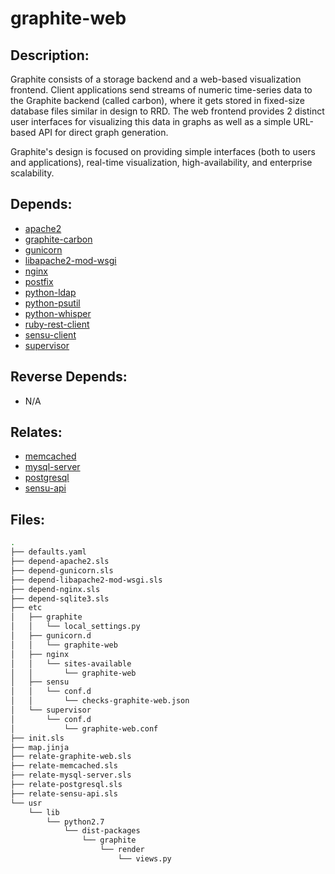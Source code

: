 # graphite-web

## Description:

Graphite consists of a storage backend and a web-based visualization frontend. Client applications send streams of numeric time-series data to the Graphite backend (called carbon), where it gets stored in fixed-size database files similar in design to RRD. The web frontend provides 2 distinct user interfaces for visualizing this data in graphs as well as a simple URL-based API for direct graph generation.

Graphite's design is focused on providing simple interfaces (both to users and applications), real-time visualization, high-availability, and enterprise scalability.

## Depends:

  -  [apache2](/salt/apache2)
  -  [graphite-carbon](/salt/graphite-carbon)
  -  [gunicorn](/salt/gunicorn)
  -  [libapache2-mod-wsgi](/salt/libapache2-mod-wsgi)
  -  [nginx](/salt/nginx)
  -  [postfix](/salt/postfix)
  -  [python-ldap](/salt/python-ldap)
  -  [python-psutil](/salt/python-psutil)
  -  [python-whisper](/salt/python-whisper)
  -  [ruby-rest-client](/salt/ruby-rest-client)
  -  [sensu-client](/salt/sensu-client)
  -  [supervisor](/salt/supervisor)

## Reverse Depends:

  -  N/A

## Relates:

  -  [memcached](/salt/memcached)
  -  [mysql-server](/salt/mysql-server)
  -  [postgresql](/salt/postgresql)
  -  [sensu-api](/salt/sensu-api)

## Files:

```bash
.
├── defaults.yaml
├── depend-apache2.sls
├── depend-gunicorn.sls
├── depend-libapache2-mod-wsgi.sls
├── depend-nginx.sls
├── depend-sqlite3.sls
├── etc
│   ├── graphite
│   │   └── local_settings.py
│   ├── gunicorn.d
│   │   └── graphite-web
│   ├── nginx
│   │   └── sites-available
│   │       └── graphite-web
│   ├── sensu
│   │   └── conf.d
│   │       └── checks-graphite-web.json
│   └── supervisor
│       └── conf.d
│           └── graphite-web.conf
├── init.sls
├── map.jinja
├── relate-graphite-web.sls
├── relate-memcached.sls
├── relate-mysql-server.sls
├── relate-postgresql.sls
├── relate-sensu-api.sls
└── usr
    └── lib
        └── python2.7
            └── dist-packages
                └── graphite
                    └── render
                        └── views.py
```

